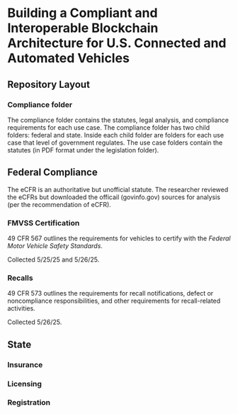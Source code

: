 # Building a Compliant and Interoperable Blockchain Architecture for U.S. Connected and Automated Vehicles


## Repository Layout
### Compliance folder
The compliance folder contains the statutes, legal analysis, and compliance requirements for each use case.
The compliance folder has two child folders: federal and state. Inside each child folder are folders for each use case
that level of government regulates. The use case folders contain the statutes (in PDF format under the legislation folder).


## Federal Compliance
The eCFR is an authoritative but unofficial statute. The researcher reviewed the eCFRs but downloaded the officail (govinfo.gov)
sources for analysis (per the recommendation of eCFR).

### FMVSS Certification
49 CFR 567 outlines the requirements for vehicles to certify with the _Federal Motor Vehicle Safety Standards_.

Collected 5/25/25 and 5/26/25.

### Recalls
49 CFR 573 outlines the requirements for recall notifications, defect or noncompliance responsibilities, and other requirements for recall-related activities. 

Collected 5/26/25.

## State
### Insurance

### Licensing

### Registration
